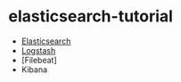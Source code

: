 # elasticsearch-tutorial

* [Elasticsearch](./docs/elasticsearch.md)
* [Logstash](./docs/logstash.md)
* [Filebeat]
* Kibana